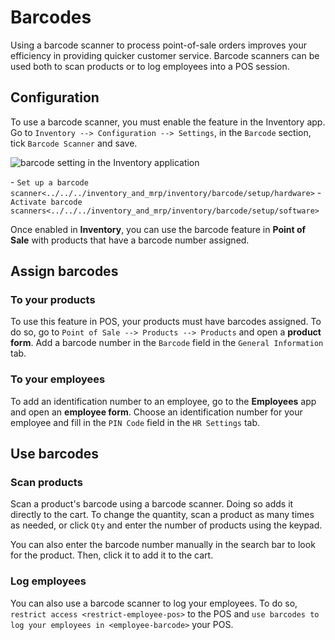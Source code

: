 # Barcodes

Using a barcode scanner to process point-of-sale orders improves your
efficiency in providing quicker customer service. Barcode scanners can
be used both to scan products or to log employees into a POS session.

## Configuration

To use a barcode scanner, you must enable the feature in the Inventory
app. Go to `Inventory --> Configuration --> Settings`, in the `Barcode`
section, tick `Barcode Scanner` and save.

![barcode setting in the Inventory
application](barcode/barcode-inventory.png)

<div class="seealso">

\- `Set up a barcode
scanner<../../../inventory_and_mrp/inventory/barcode/setup/hardware>` -
`Activate barcode
scanners<../../../inventory_and_mrp/inventory/barcode/setup/software>`

</div>

Once enabled in **Inventory**, you can use the barcode feature in
**Point of Sale** with products that have a barcode number assigned.

## Assign barcodes

### To your products

To use this feature in POS, your products must have barcodes assigned.
To do so, go to `Point of Sale --> Products --> Products` and open a
**product form**. Add a barcode number in the `Barcode` field in the
`General Information` tab.

### To your employees

To add an identification number to an employee, go to the **Employees**
app and open an **employee form**. Choose an identification number for
your employee and fill in the `PIN Code` field in the `HR Settings` tab.

## Use barcodes

### Scan products

Scan a product's barcode using a barcode scanner. Doing so adds it
directly to the cart. To change the quantity, scan a product as many
times as needed, or click `Qty` and enter the number of products using
the keypad.

You can also enter the barcode number manually in the search bar to look
for the product. Then, click it to add it to the cart.

### Log employees

You can also use a barcode scanner to log your employees. To do so,
`restrict access
<restrict-employee-pos>` to the POS and `use barcodes to log your
employees in
<employee-barcode>` your POS.
